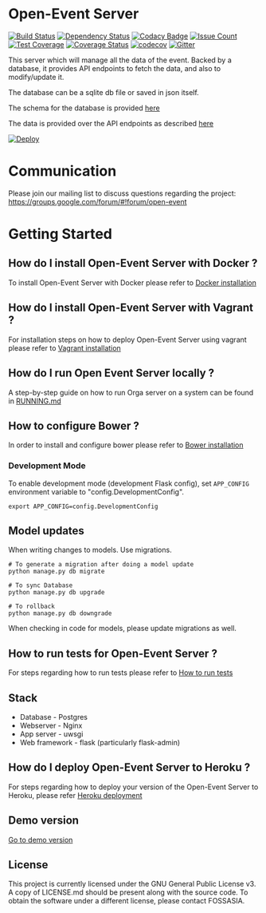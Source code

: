 #  Open-Event Server

[![Build Status](https://travis-ci.org/fossasia/open-event-orga-server.svg?branch=master)](https://travis-ci.org/fossasia/open-event-orga-server)
[![Dependency Status](https://gemnasium.com/badges/github.com/fossasia/open-event-orga-server.svg)](https://gemnasium.com/github.com/fossasia/open-event-orga-server)
[![Codacy Badge](https://api.codacy.com/project/badge/Grade/1ac554483fac462797ffa5a8b9adf2fa)](https://www.codacy.com/app/fossasia/open-event-orga-server?utm_source=github.com&amp;utm_medium=referral&amp;utm_content=fossasia/open-event-orga-server&amp;utm_campaign=Badge_Grade)
[![Issue Count](https://codeclimate.com/github/fossasia/open-event-orga-server/badges/issue_count.svg)](https://codeclimate.com/github/fossasia/open-event-orga-server)
[![Test Coverage](https://codeclimate.com/github/fossasia/open-event-orga-server/badges/coverage.svg)](https://codeclimate.com/github/fossasia/open-event-orga-server/coverage)
[![Coverage Status](https://coveralls.io/repos/github/fossasia/open-event-orga-server/badge.svg?branch=master)](https://coveralls.io/github/fossasia/open-event-orga-server?branch=master)
[![codecov](https://codecov.io/gh/fossasia/open-event-orga-server/branch/master/graph/badge.svg)](https://codecov.io/gh/fossasia/open-event-orga-server)
[![Gitter](https://badges.gitter.im/fossasia/open-event-orga-server.svg)](https://gitter.im/fossasia/open-event-orga-server?utm_source=badge&utm_medium=badge&utm_campaign=pr-badge)

This server which will manage all the data of the event. Backed by a database,
it provides API endpoints to fetch the data, and also to modify/update it.

The database can be a sqlite db file or saved in json itself.

The schema for the database is provided [here](https://github.com/fossasia/open-event/blob/master/DATABASE.md)

The data is provided over the API endpoints as described [here](https://github.com/fossasia/open-event/blob/master/API.md)

[![Deploy](https://www.herokucdn.com/deploy/button.svg)](https://heroku.com/deploy)

# Communication

Please join our mailing list to discuss questions regarding the project: https://groups.google.com/forum/#!forum/open-event

# Getting Started

## How do I install Open-Event Server with Docker ?

To install Open-Event Server with Docker please refer to [Docker installation](docs/DOCKER.md)


## How do I install Open-Event Server with Vagrant ?

For installation steps on how to deploy Open-Event Server using vagrant please refer to [Vagrant installation](docs/VAGRANT.md)


## How do I run Open Event Server locally ?

A step-by-step guide on how to run Orga server on a system can be found in [RUNNING.md](docs/RUNNING.md)


## How to configure Bower ?

In order to install and configure bower please refer to [Bower installation](docs/BOWER.md)


### Development Mode

To enable development mode (development Flask config), set `APP_CONFIG` environment variable to "config.DevelopmentConfig".

```
export APP_CONFIG=config.DevelopmentConfig
```

## Model updates

When writing changes to models. Use migrations.

 ```
 # To generate a migration after doing a model update
 python manage.py db migrate

 # To sync Database
 python manage.py db upgrade

 # To rollback
 python manage.py db downgrade

 ```

When checking in code for models, please update migrations as well.


## How to run tests for Open-Event Server ?

For steps regarding how to run tests please refer to [How to run tests](docs/TESTS.md)

## Stack

* Database - Postgres
* Webserver - Nginx
* App server - uwsgi
* Web framework - flask (particularly flask-admin)

## How do I deploy Open-Event Server to Heroku ?

For steps regarding how to deploy your version of the Open-Event Server to Heroku, please refer [Heroku deployment](docs/HEROKU.md)

## Demo version

[Go to demo version](http://open-event.herokuapp.com/)

## License

This project is currently licensed under the GNU General Public License v3. A
copy of LICENSE.md should be present along with the source code. To obtain the
software under a different license, please contact FOSSASIA.

[1]: https://www.virtualbox.org/wiki/Downloads
[2]: http://www.vagrantup.com/downloads.html
[3]: https://blog.engineyard.com/2014/building-a-vagrant-box
[4]: https://docs.vagrantup.com/v2/getting-started
